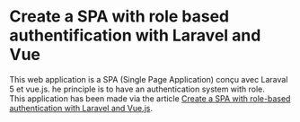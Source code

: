 # Create a SPA with role based authentification with Laravel and Vue

This web application is a SPA (Single Page Application) conçu avec Laraval 5 et vue.js.
he principle is to have an authentication system with role.   
This application has been made via the article [Create a SPA with role-based authentication with Laravel and Vue.js](https://medium.com/@ripoche.b/create-a-spa-with-role-based-authentication-with-laravel-and-vue-js-ac4b260b882f).
 